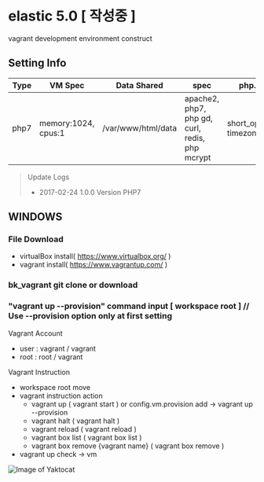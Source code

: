 # elastic 5.0  [ 작성중 ] 
vagrant development environment construct

## Setting Info
Type | VM Spec | Data Shared | spec | php.ini setting
------------ | ------------- | ------------- | ------------- | -------------
php7 | memory:1024, cpus:1 | /var/www/html/data | apache2, php7, php gd, curl, redis, php mcrypt | short_open_tag=on, timezone=Asia/Seoul


> Update Logs
> - 2017-02-24 1.0.0 Version PHP7


## WINDOWS

### File Download
   * virtualBox install( https://www.virtualbox.org/ )
   * vagrant install( https://www.vagrantup.com/ )
   
### bk_vagrant git clone or download
   
### "vagrant up --provision" command input [ workspace root ]  // Use --provision option only at first setting

Vagrant Account
* user : vagrant / vagrant
* root : root / vagrant

Vagrant Instruction
* workspace root move
* vagrant instruction action
  - vagrant up ( vagrant start ) or config.vm.provision add -> vagrant up --provision
  - vagrant halt ( vagrant halt )
  - vagrant reload ( vagrant reload )
  - vagrant box list ( vagrant box list )
  - vagrant box remove {vagrant name} ( vagrant box remove )
* vagrant up check -> vm

![Image of Yaktocat](http://bkjeon1614.vps.phps.kr/bkjeon/uploads/cache/post/2017/02/thumb-994f09ae65ffed35f3690f4c33b080d0_600x0.png)
